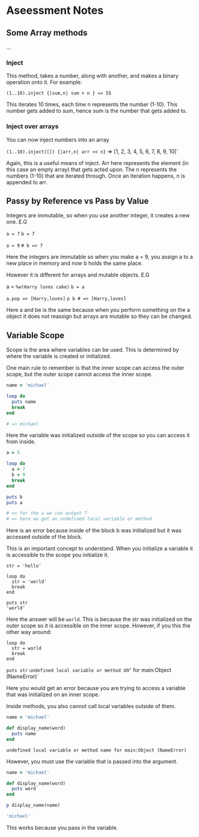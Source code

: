 # Aseessment Notes

## Some Array methods

...

### Inject

This method, takes a number, along with another, and makes a binary operation onto it. For example:

`(1..10).inject {|sum,n| sum + n } => 55`

This iterates 10 times, each time n represents the number (1-10).  This number gets added to sum, hence sum is the number that gets added to.

### Inject over arrays

You can now inject numbers into an array

`(1..10).inject([]) {|arr,n| arr << n}` =>  [1, 2, 3, 4, 5, 6, 7, 8, 9, 10]`

Again, this is a useful means of inject. Arr here represents the element (in this case an empty array) that gets acted upon. The n represents the numbers (1-10) that are iterated through. Once an iteration happens, n is appended to arr.

## Passy by Reference vs Pass by Value

Integers are immutable, so when you use another integer, it creates a new one. E.G

`a = 7`
`b = 7`

`a = 9`
`# b => 7`

Here the integers are immutable so when you make a = 9, you assign a to a new place in memory and now b holds the same place.

However it is different for arrays and mutable objects. E.G

a = `%w(Harry loves cake)`
`b = a`

`a.pop => [Harry,loves]`
`p b # => [Harry,loves]`

Here a and be is the same because when you perform something on the a object it does not reassign but arrays are mutable so they can be changed. 


## Variable Scope

Scope is the area where variables can be used. This is determined by where the variable is created or initialized.

One main rule to remember is that the inner scope can access the outer scope, but the outer scope cannot access the inner scope.

```ruby
name = 'michael'

loop do
  puts name
  break
end

# => michael

```

Here the variable was initialized outside of the scope so you can access it from inside.

```ruby
a = 5

loop do
  a = 7
  b = 9
  break
end

puts b
puts a

# => for the a we can output 7
# => here we get an undefined local variable or method

```

Here is an error because inside of the block b was initialized but it was accessed outside of the block.



This is an important concept to understand. When you initialize a variable it is accessible to the scope you initialize it.

`str = 'hello'`

    loop do
      str = 'world'
      break
    end

    puts str
    'world'

Here the answer will be `world`. This is because the str was initialized on the outer scope so it is accessible on the inner scope. However, if you this the other way around:

    loop do
      str = world
      break
    end

`puts str`
`undefined local variable or method `str' for main:Object (NameError)`

Here you would get an error because you are trying to access a variable that was initialized on an inner scope.

Inside methods, you also cannot call local variables outside of them.

```ruby
name = 'michael'

def display_name(word)
  puts name
end
```

    undefined local variable or method name for main:Object (NameError)

However, you must use the variable that is passed into the argument.


```ruby
name = 'michael'

def display_name(word)
  puts word
end

p display_name(name)

'michael'
```


This works because you pass in the variable.










